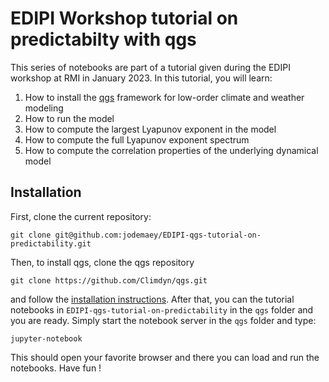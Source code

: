 # EDIPI Workshop tutorial on predictabilty with qgs

This series of notebooks are part of a tutorial given during the EDIPI workshop at RMI in January 2023.
In this tutorial, you will learn:

1. How to install the [qgs](https://github.com/Climdyn/qgs) framework for low-order climate and weather modeling
2. How to run the model
3. How to compute the largest Lyapunov exponent in the model
4. How to compute the full Lyapunov exponent spectrum
5. How to compute the correlation properties of the underlying dynamical model

## Installation

First, clone the current repository:

    git clone git@github.com:jodemaey/EDIPI-qgs-tutorial-on-predictability.git

Then, to install qgs, clone the qgs repository

    git clone https://github.com/Climdyn/qgs.git

and follow the [installation instructions](https://github.com/Climdyn/qgs#installation). 
After that, you can the tutorial notebooks in `EDIPI-qgs-tutorial-on-predictability` in the `qgs` folder and you are ready.
Simply start the notebook server in the `qgs` folder and type:

    jupyter-notebook
  
This should open your favorite browser and there you can load and run the notebooks. Have fun !
